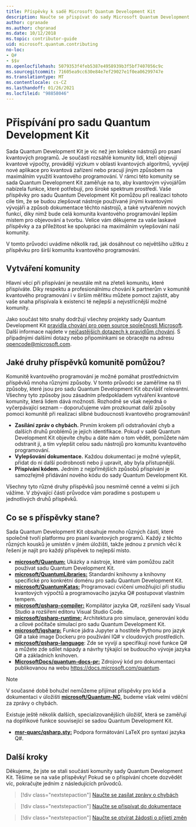 ```yaml
---
title: Příspěvky k sadě Microsoft Quantum Development Kit
description: Naučte se přispívat do sady Microsoft Quantum Development Kit a zapojte se do komunity zaměřené na kvantový vývoj.
author: cgranade
ms.author: chgranad
ms.date: 10/12/2018
ms.topic: contributor-guide
uid: microsoft.quantum.contributing
no-loc:
- Q#
- $$v
ms.openlocfilehash: 5079353f4feb5387e4958939b3f5bf7407056c9c
ms.sourcegitcommit: 71605ea9cc630e84e7ef29027e1f0ea06299747e
ms.translationtype: MT
ms.contentlocale: cs-CZ
ms.lasthandoff: 01/26/2021
ms.locfileid: "98858046"
---
```

# <a name="contributing-to-the-quantum-development-kit"></a>Přispívání pro sadu Quantum Development Kit

Sada Quantum Development Kit je víc než jen kolekce nástrojů pro psaní kvantových programů.
Je součástí rozsáhlé komunity lidí, kteří objevují kvantové výpočty, provádějí výzkum v oblasti kvantových algoritmů, vyvíjejí nové aplikace pro kvantová zařízení nebo pracují jiným způsobem na maximálním využití kvantového programování.
V rámci této komunity se sada Quantum Development Kit zaměřuje na to, aby kvantovým vývojářům nabízela funkce, které potřebují, pro široké spektrum prostředí.
Vaše příspěvky pro sadu Quantum Development Kit pomůžou při realizaci tohoto cíle tím, že se budou zlepšovat nástroje používané jinými kvantovými vývojáři a způsob dokumentace těchto nástrojů, a také vytvářením nových funkcí, díky nimž bude celá komunita kvantového programování lepším místem pro objevování a tvorbu.
Velice vám děkujeme za vaše laskavé příspěvky a za příležitost ke spolupráci na maximálním vylepšování naší komunity. 

V tomto průvodci uvádíme několik rad, jak dosáhnout co největšího užitku z příspěvku pro širší komunitu kvantového programování.

## <a name="building-community"></a>Vytváření komunity

Hlavní věcí při přispívání je neustále mít na zřeteli komunitu, které přispíváte.
Díky respektu a profesionálnímu chování k partnerům v komunitě kvantového programování i v širším měřítku můžete pomoct zajistit, aby vaše snaha přispívala k existenci té nejlepší a nejvstřícnější možné komunity.

Jako součást této snahy dodržují všechny projekty sady Quantum Development Kit [pravidla chování pro open source společnosti Microsoft](https://opensource.microsoft.com/codeofconduct/).
Další informace najdete v [nejčastějších dotazech k pravidlům chování](https://opensource.microsoft.com/codeofconduct/faq/). S případnými dalšími dotazy nebo připomínkami se obracejte na adresu [opencode@microsoft.com](mailto:opencode@microsoft.com).

## <a name="what-kinds-of-contributions-help-the-community"></a>Jaké druhy příspěvků komunitě pomůžou?

Komunitě kvantového programování je možné pomáhat prostřednictvím příspěvků mnoha různými způsoby.
V tomto průvodci se zaměříme na tři způsoby, které jsou pro sadu Quantum Development Kit obzvlášť relevantní.
Všechny tyto způsoby jsou zásadním předpokladem vytváření kvantové komunity, která lidem dává možnosti.
Rozhodně se však nejedná o vyčerpávající seznam – doporučujeme vám prozkoumat další způsoby pomoci komunitě při realizaci slibné budoucnosti kvantového programování!

- **Zasílání zpráv o chybách.** Prvním krokem při odstraňování chyb a dalších druhů problémů je jejich identifikace. Pokud v sadě Quantum Development Kit objevíte chybu a dáte nám o tom vědět, pomůžete nám odstranit ji, a tím vylepšit celou sadu nástrojů pro komunitu kvantového programování.
- **Vylepšování dokumentace.** Každou dokumentaci je možné vylepšit, přidat do ní další podrobnosti nebo ji upravit, aby byla přístupnější.
- **Přispívání kódem.** Jedním z nejpřímějších způsobů přispívání je samozřejmě přidávání nového kódu do sady Quantum Development Kit.

Všechny tyto různé druhy příspěvků jsou nesmírně cenné a velmi si jich vážíme.
V zbývající části průvodce vám poradíme s postupem u jednotlivých druhů příspěvků.

## <a name="where-do-contributions-go"></a>Co se s příspěvky stane?

Sada Quantum Development Kit obsahuje mnoho různých částí, které společně tvoří platformu pro psaní kvantových programů.
Každý z těchto různých kousků je umístěn v jiném úložišti, takže jednou z prvních věcí k řešení je najít pro každý příspěvek to nejlepší místo.

- [**microsoft/Quantum:**](https://github.com/Microsoft/Quantum) Ukázky a nástroje, které vám pomůžou začít používat sadu Quantum Development Kit.
- [**microsoft/QuantumLibraries:**](https://github.com/Microsoft/QuantumLibraries) Standardní knihovny a knihovny specifické pro konkrétní doménu pro sadu Quantum Development Kit.
- [**microsoft/QuantumKatas:**](https://github.com/Microsoft/QuantumKatas) Programovací cvičení umožňující při studiu kvantových výpočtů a programovacího jazyka Q# postupovat vlastním tempem.
- [**microsoft/qsharp-compiler:**](https://github.com/microsoft/qsharp-compiler) Kompilátor jazyka Q#, rozšíření sady Visual Studio a rozšíření editoru Visual Studio Code.
- [**microsoft/qsharp-runtime:**](https://github.com/microsoft/qsharp-runtime) Architektura pro simulace, generování kódu a cílové počítače simulací pro sadu Quantum Development Kit.
- [**microsoft/iqsharp:**](https://github.com/microsoft/iqsharp) Funkce jádra Jupyter a hostitele Pythonu pro jazyk Q# a také image Dockeru pro používání IQ# v cloudových prostředích.
- [**microsoft/qsharp-language**](https://github.com/microsoft/qsharp-language): Zde se vyvíjí a specifikují nové funkce Q# a můžete zde sdílet nápady a návrhy týkající se budoucího vývoje jazyka Q# a základních knihoven.
- [**MicrosoftDocs/quantum-docs-pr:**](https://github.com/MicrosoftDocs/quantum-docs-pr) Zdrojový kód pro dokumentaci publikovanou na webu https://docs.microsoft.com/quantum.

> [!NOTE]
> V současné době bohužel nemůžeme přijímat příspěvky pro kód a dokumentaci v úložišti [**microsoft/Quantum-NC**](https://github.com/microsoft/Quantum-NC), budeme však velmi vděční za zprávy o chybách.

Existuje ještě několik dalších, specializovanějších úložišť, která se zaměřují na doplňkové funkce související se sadou Quantum Development Kit.

- [**msr-quarc/qsharp.sty:**](https://github.com/msr-quarc/qsharp.sty) Podpora formátování LaTeX pro syntaxi jazyka Q#.

## <a name="next-steps"></a>Další kroky

Děkujeme, že jste se stali součástí komunity sady Quantum Development Kit. Těšíme se na vaše příspěvky!
Pokud se o přispívání chcete dozvědět víc, pokračujte jedním z následujících průvodců.

> [!div class="nextstepaction"]
> [Naučte se zasílat zprávy o chybách](xref:microsoft.quantum.contributing.reporting)

> [!div class="nextstepaction"]
> [Naučte se přispívat do dokumentace](xref:microsoft.quantum.contributing.docs)

> [!div class="nextstepaction"]
> [Naučte se otvírat žádosti o přijetí změn](xref:microsoft.quantum.contributing.pulls)
